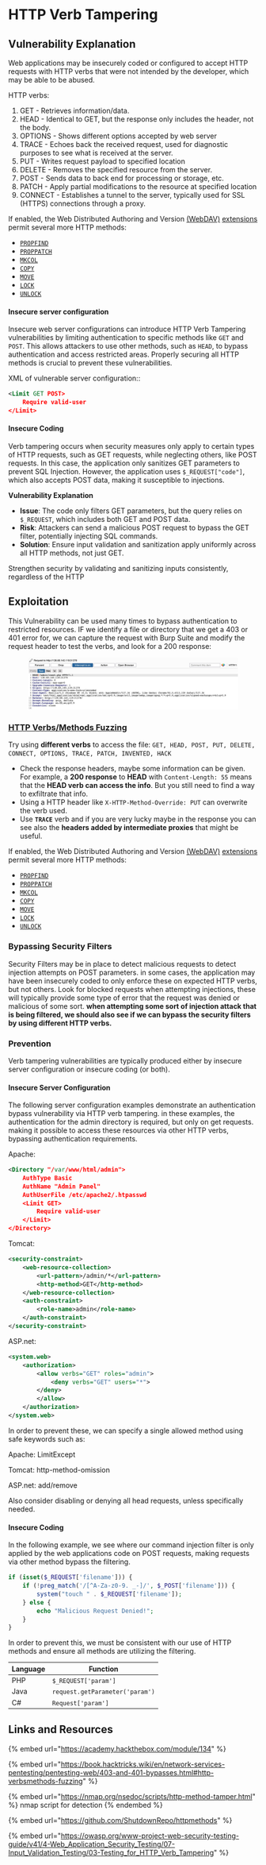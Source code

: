 # HTTP Verb Tampering

## Vulnerability Explanation&#x20;

Web applications may be insecurely coded or configured to accept HTTP requests with HTTP verbs that were not intended by the developer, which may be able to be abused.&#x20;

HTTP verbs:

1. GET - Retrieves information/data.
2. HEAD - Identical to GET, but the response only includes the header, not the body.
3. OPTIONS - Shows different options accepted by web server
4. TRACE - Echoes back the received request, used for diagnostic purposes to see what is received at the server.
5. PUT - Writes request payload to specified location
6. DELETE - Removes the specified resource from the server.
7. POST - Sends data to back end for processing or storage, etc.&#x20;
8. PATCH - Apply partial modifications to the resource at specified location
9. CONNECT - Establishes a tunnel to the server, typically used for SSL (HTTPS) connections through a proxy.

If enabled, the Web Distributed Authoring and Version [(WebDAV)](http://www.webdav.org/specs/rfc2518.html) [extensions](https://tools.ietf.org/html/rfc4918) permit several more HTTP methods:

* [`PROPFIND`](http://www.webdav.org/specs/rfc2518.html#METHOD_PROPFIND)
* [`PROPPATCH`](http://www.webdav.org/specs/rfc2518.html#METHOD_PROPPATCH)
* [`MKCOL`](http://www.webdav.org/specs/rfc2518.html#METHOD_MKCOL)
* [`COPY`](http://www.webdav.org/specs/rfc2518.html#METHOD_COPY)
* [`MOVE`](http://www.webdav.org/specs/rfc2518.html#METHOD_MOVE)
* [`LOCK`](http://www.webdav.org/specs/rfc2518.html#METHOD_LOCK)
* [`UNLOCK`](http://www.webdav.org/specs/rfc2518.html#METHOD_UNLOCK)

#### Insecure server configuration

Insecure web server configurations can introduce HTTP Verb Tampering vulnerabilities by limiting authentication to specific methods like `GET` and `POST`. This allows attackers to use other methods, such as `HEAD`, to bypass authentication and access restricted areas. Properly securing all HTTP methods is crucial to prevent these vulnerabilities.

XML of vulnerable server configuration::

```xml
<Limit GET POST>
    Require valid-user
</Limit>
```

#### Insecure Coding&#x20;

Verb tampering occurs when security measures only apply to certain types of HTTP requests, such as GET requests, while neglecting others, like POST requests. In this case, the application only sanitizes GET parameters to prevent SQL Injection. However, the application uses `$_REQUEST["code"]`, which also accepts POST data, making it susceptible to injections.

**Vulnerability Explanation**

* **Issue**: The code only filters GET parameters, but the query relies on `$_REQUEST`, which includes both GET and POST data.
* **Risk**: Attackers can send a malicious POST request to bypass the GET filter, potentially injecting SQL commands.
* **Solution**: Ensure input validation and sanitization apply uniformly across all HTTP methods, not just GET.

Strengthen security by validating and sanitizing inputs consistently, regardless of the HTTP

## Exploitation

This Vulnerability can be used many times to bypass authentication to restricted resources. IF we identify a file or directory that we get a 403 or 401 error for, we can capture the request with Burp Suite and modify the request header to test the verbs, and look for a 200 response:

<figure><img src="../.gitbook/assets/image (1) (1) (1) (1) (1).png" alt=""><figcaption></figcaption></figure>

### [HTTP Verbs/Methods Fuzzing](https://book.hacktricks.wiki/en/network-services-pentesting/pentesting-web/403-and-401-bypasses.html#http-verbsmethods-fuzzing) <a href="#http-verbsmethods-fuzzing" id="http-verbsmethods-fuzzing"></a>

Try using **different verbs** to access the file: `GET, HEAD, POST, PUT, DELETE, CONNECT, OPTIONS, TRACE, PATCH, INVENTED, HACK`

* Check the response headers, maybe some information can be given. For example, a **200 response** to **HEAD** with `Content-Length: 55` means that the **HEAD verb can access the info**. But you still need to find a way to exfiltrate that info.
* Using a HTTP header like `X-HTTP-Method-Override: PUT` can overwrite the verb used.
* Use **`TRACE`** verb and if you are very lucky maybe in the response you can see also the **headers added by intermediate proxies** that might be useful.

If enabled, the Web Distributed Authoring and Version [(WebDAV)](http://www.webdav.org/specs/rfc2518.html) [extensions](https://tools.ietf.org/html/rfc4918) permit several more HTTP methods:

* [`PROPFIND`](http://www.webdav.org/specs/rfc2518.html#METHOD_PROPFIND)
* [`PROPPATCH`](http://www.webdav.org/specs/rfc2518.html#METHOD_PROPPATCH)
* [`MKCOL`](http://www.webdav.org/specs/rfc2518.html#METHOD_MKCOL)
* [`COPY`](http://www.webdav.org/specs/rfc2518.html#METHOD_COPY)
* [`MOVE`](http://www.webdav.org/specs/rfc2518.html#METHOD_MOVE)
* [`LOCK`](http://www.webdav.org/specs/rfc2518.html#METHOD_LOCK)
* [`UNLOCK`](http://www.webdav.org/specs/rfc2518.html#METHOD_UNLOCK)

### Bypassing Security Filters

Security Filters may be in place to detect malicious requests to detect injection attempts on POST parameters. in some cases, the application may have been insecurely coded to only enforce these on expected HTTP verbs, but not others. Look for blocked requests when attempting injections, these will typically provide some type of error that the request was denied or malicious of some sort. **when attempting some sort of injection attack that is being filtered, we should also see if we can bypass the security filters by using different HTTP verbs.**



### Prevention

Verb tampering vulnerabilities are typically produced either by insecure server configuration or insecure coding (or both).&#x20;

#### Insecure Server Configuration

The following server configuration examples demonstrate an authentication bypass vulnerability via HTTP verb tampering. in these examples, the authentication for the admin directory is required, but only on get requests. making it possible to access these resources via other HTTP verbs, bypassing authentication requirements.&#x20;

Apache:

```xml
<Directory "/var/www/html/admin">
    AuthType Basic
    AuthName "Admin Panel"
    AuthUserFile /etc/apache2/.htpasswd
    <Limit GET>
        Require valid-user
    </Limit>
</Directory>
```

Tomcat:

```xml
<security-constraint>
    <web-resource-collection>
        <url-pattern>/admin/*</url-pattern>
        <http-method>GET</http-method>
    </web-resource-collection>
    <auth-constraint>
        <role-name>admin</role-name>
    </auth-constraint>
</security-constraint>
```

ASP.net:

```xml
<system.web>
    <authorization>
        <allow verbs="GET" roles="admin">
            <deny verbs="GET" users="*">
        </deny>
        </allow>
    </authorization>
</system.web>
```

In order to prevent these, we can specify a single allowed method using safe keywords such as:

Apache: LimitExcept

Tomcat: http-method-omission

ASP.net: add/remove

Also consider disabling or denying all head requests, unless specifically needed.&#x20;

#### Insecure Coding

In the following example, we see where our command injection filter is only applied by the web applications code on POST requests, making requests via other method bypass the filtering.

```php
if (isset($_REQUEST['filename'])) {
    if (!preg_match('/[^A-Za-z0-9. _-]/', $_POST['filename'])) {
        system("touch " . $_REQUEST['filename']);
    } else {
        echo "Malicious Request Denied!";
    }
}
```

In order to prevent this, we must be consistent with our use of HTTP methods and ensure all methods are utilizing the filtering.

| Language | Function                        |
| -------- | ------------------------------- |
| PHP      | `$_REQUEST['param']`            |
| Java     | `request.getParameter('param')` |
| C#       | `Request['param']`              |

## Links and Resources

{% embed url="https://academy.hackthebox.com/module/134" %}

{% embed url="https://book.hacktricks.wiki/en/network-services-pentesting/pentesting-web/403-and-401-bypasses.html#http-verbsmethods-fuzzing" %}

{% embed url="https://nmap.org/nsedoc/scripts/http-method-tamper.html" %}
nmap script for detection
{% endembed %}

{% embed url="https://github.com/ShutdownRepo/httpmethods" %}

{% embed url="https://owasp.org/www-project-web-security-testing-guide/v41/4-Web_Application_Security_Testing/07-Input_Validation_Testing/03-Testing_for_HTTP_Verb_Tampering" %}
